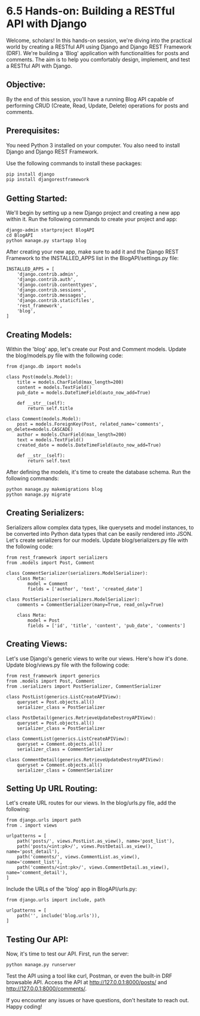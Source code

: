 # 6.5 Hands-on: Building a RESTful API with Django

Welcome, scholars! In this hands-on session, we're diving into the practical world by creating a RESTful API using Django and Django REST Framework (DRF). We're building a 'Blog' application with functionalities for posts and comments. The aim is to help you comfortably design, implement, and test a RESTful API with Django.

## Objective:
By the end of this session, you'll have a running Blog API capable of performing CRUD (Create, Read, Update, Delete) operations for posts and comments.

## Prerequisites:
You need Python 3 installed on your computer. You also need to install Django and Django REST Framework. 

Use the following commands to install these packages:

```bash
pip install django
pip install djangorestframework
```
## Getting Started:
We'll begin by setting up a new Django project and creating a new app within it. Run the following commands to create your project and app:

````
django-admin startproject BlogAPI
cd BlogAPI
python manage.py startapp blog
````

After creating your new app, make sure to add it and the Django REST Framework to the INSTALLED_APPS list in the BlogAPI/settings.py file:

````
INSTALLED_APPS = [
    'django.contrib.admin',
    'django.contrib.auth',
    'django.contrib.contenttypes',
    'django.contrib.sessions',
    'django.contrib.messages',
    'django.contrib.staticfiles',
    'rest_framework',
    'blog',
]
````

## Creating Models:
Within the 'blog' app, let's create our Post and Comment models. Update the blog/models.py file with the following code:

````
from django.db import models

class Post(models.Model):
    title = models.CharField(max_length=200)
    content = models.TextField()
    pub_date = models.DateTimeField(auto_now_add=True)

    def __str__(self):
        return self.title

class Comment(models.Model):
    post = models.ForeignKey(Post, related_name='comments', on_delete=models.CASCADE)
    author = models.CharField(max_length=200)
    text = models.TextField()
    created_date = models.DateTimeField(auto_now_add=True)

    def __str__(self):
        return self.text
````

After defining the models, it's time to create the database schema. Run the following commands:

````
python manage.py makemigrations blog
python manage.py migrate
````

## Creating Serializers:
Serializers allow complex data types, like querysets and model instances, to be converted into Python data types that can be easily rendered into JSON. Let's create serializers for our models. Update blog/serializers.py file with the following code:

````
from rest_framework import serializers
from .models import Post, Comment

class CommentSerializer(serializers.ModelSerializer):
    class Meta:
        model = Comment
        fields = ['author', 'text', 'created_date']

class PostSerializer(serializers.ModelSerializer):
    comments = CommentSerializer(many=True, read_only=True)

    class Meta:
        model = Post
        fields = ['id', 'title', 'content', 'pub_date', 'comments']
````
## Creating Views:
Let's use Django's generic views to write our views. Here's how it's done. Update blog/views.py file with the following code:

````
from rest_framework import generics
from .models import Post, Comment
from .serializers import PostSerializer, CommentSerializer

class PostList(generics.ListCreateAPIView):
    queryset = Post.objects.all()
    serializer_class = PostSerializer

class PostDetail(generics.RetrieveUpdateDestroyAPIView):
    queryset = Post.objects.all()
    serializer_class = PostSerializer

class CommentList(generics.ListCreateAPIView):
    queryset = Comment.objects.all()
    serializer_class = CommentSerializer

class CommentDetail(generics.RetrieveUpdateDestroyAPIView):
    queryset = Comment.objects.all()
    serializer_class = CommentSerializer
````

## Setting Up URL Routing:
Let's create URL routes for our views. In the blog/urls.py file, add the following:

````
from django.urls import path
from . import views

urlpatterns = [
    path('posts/', views.PostList.as_view(), name='post_list'),
    path('posts/<int:pk>/', views.PostDetail.as_view(), name='post_detail'),
    path('comments/', views.CommentList.as_view(), name='comment_list'),
    path('comments/<int:pk>/', views.CommentDetail.as_view(), name='comment_detail'),
]
````
Include the URLs of the 'blog' app in BlogAPI/urls.py:
````
from django.urls import include, path

urlpatterns = [
    path('', include('blog.urls')),
]
````

## Testing Our API:
Now, it's time to test our API. First, run the server:
````
python manage.py runserver
````
Test the API using a tool like curl, Postman, or even the built-in DRF browsable API. Access the API at http://127.0.0.1:8000/posts/ and http://127.0.0.1:8000/comments/.

If you encounter any issues or have questions, don't hesitate to reach out. Happy coding!